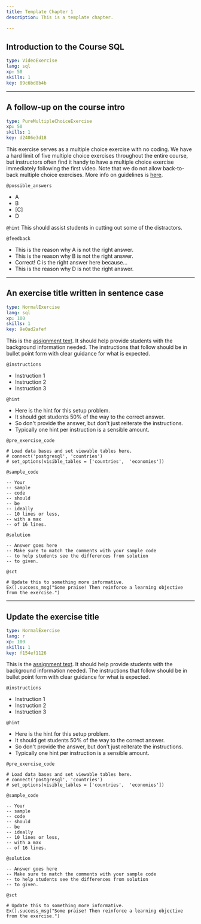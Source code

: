 ```yaml
---
title: Template Chapter 1
description: This is a template chapter.

---
```

## Introduction to the Course SQL

```yaml
type: VideoExercise
lang: sql
xp: 50
skills: 1
key: 89c6bd8b4b
```

---
## A follow-up on the course intro

```yaml
type: PureMultipleChoiceExercise
xp: 50
skills: 1
key: d2406e3d18
```

This exercise serves as a multiple choice exercise with no coding. We have a hard
limit of five multiple choice exercises throughout the entire course, but instructors
often find it handy to have a multiple choice exercise immediately following
the first video. Note that we do not allow back-to-back multiple choice exercises.
More info on guidelines is [here](https://authoring.datacamp.com/courses/guidelines/content.html).

`@possible_answers`
- A
- B
- [C]
- D

`@hint`
This should assist students in cutting out some of the distractors.

`@feedback`
- This is the reason why A is not the right answer.
- This is the reason why B is not the right answer.
- Correct! C is the right answer here because...
- This is the reason why D is not the right answer.

---
## An exercise title written in sentence case

```yaml
type: NormalExercise
lang: sql
xp: 100
skills: 1
key: 9e0ad2afef
```

This is the [assignment text](http://authoring.datacamp.com/courses/exercises/normal-exercises/assignment-text.html). 
It should help provide students with the background information needed. 
The instructions that follow should be in bullet point form with clear guidance 
for what is expected.

`@instructions`
- Instruction 1
- Instruction 2
- Instruction 3

`@hint`
- Here is the hint for this setup problem. 
- It should get students 50% of the way to the correct answer.
- So don't provide the answer, but don't just reiterate the instructions.
- Typically one hint per instruction is a sensible amount.

`@pre_exercise_code`

```{python}
# Load data bases and set viewable tables here.
# connect('postgresql', 'countries')
# set_options(visible_tables = ['countries',  'economies'])
```

`@sample_code`

```{sql}
-- Your
-- sample
-- code
-- should
-- be
-- ideally
-- 10 lines or less,
-- with a max
-- of 16 lines.
```

`@solution`

```{sql}
-- Answer goes here
-- Make sure to match the comments with your sample code
-- to help students see the differences from solution
-- to given.
```

`@sct`

```{python}
# Update this to something more informative.
Ex().success_msg("Some praise! Then reinforce a learning objective from the exercise.")
```

---
## Update the exercise title

```yaml
type: NormalExercise
lang: r
xp: 100
skills: 1
key: f154ef1126
```

This is the [assignment text](http://authoring.datacamp.com/courses/exercises/normal-exercises/assignment-text.html). 
It should help provide students with the background information needed. 
The instructions that follow should be in bullet point form with clear guidance 
for what is expected.

`@instructions`
- Instruction 1
- Instruction 2
- Instruction 3

`@hint`
- Here is the hint for this setup problem. 
- It should get students 50% of the way to the correct answer.
- So don't provide the answer, but don't just reiterate the instructions.
- Typically one hint per instruction is a sensible amount.

`@pre_exercise_code`

```{python}
# Load data bases and set viewable tables here.
# connect('postgresql', 'countries')
# set_options(visible_tables = ['countries',  'economies'])
```

`@sample_code`

```{sql}
-- Your
-- sample
-- code
-- should
-- be
-- ideally
-- 10 lines or less,
-- with a max
-- of 16 lines.
```

`@solution`

```{sql}
-- Answer goes here
-- Make sure to match the comments with your sample code
-- to help students see the differences from solution
-- to given.
```

`@sct`

```{python}
# Update this to something more informative.
Ex().success_msg("Some praise! Then reinforce a learning objective from the exercise.")
```

